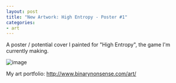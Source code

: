 ```yaml
---
layout: post
title: "New Artwork: High Entropy - Poster #1"
categories:
- art
---
```


<p>
A poster / potential cover I painted for "High Entropy", the game I'm currently making.
</p>


![image](http://www.binarynonsense.com/imgs/art/full/alvaro-garcia-he-poster-01-color-reducedforweb.jpg)


<p>My art portfolio: <a href="http://www.binarynonsense.com/art/">http://www.binarynonsense.com/art/</a></p>
